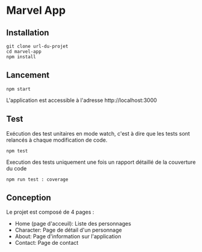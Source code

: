 
# Marvel App

## Installation
```
git clone url-du-projet
cd marvel-app
npm install
```
## Lancement
```
npm start
```
L'application est accessible à l'adresse http://localhost:3000
## Test
Exécution des test unitaires en mode watch, c'est à dire que les tests sont relancés à chaque modification de code. 
```
npm test 
```
Execution des tests uniquement une fois un rapport détaillé de la couverture du code 
```
npm run test : coverage
```
## Conception
Le projet est composé de 4 pages :
- Home (page d'acceuil): Liste des personnages
- Character: Page de détail d'un personnage 
- About: Page d'information sur l'application
- Contact: Page de contact